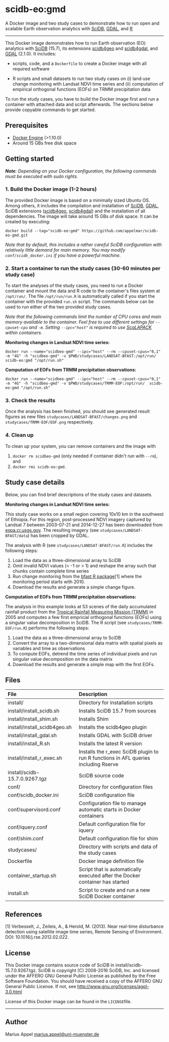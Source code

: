 # scidb-eo:gmd 
A Docker image and two study cases to demonstrate how to run open and scalable Earth observation analytics with [SciDB](http://www.paradigm4.com/), [GDAL](http://gdal.org/), and [R](https://www.r-project.org/)

---

This Docker image demonstrates how to run Earth observation (EO) analytics with [SciDB](http://www.paradigm4.com/) (15.7), its extensions [scidb4geo](https://github.com/appelmar/scidb4geo) and  [scidb4gdal](https://github.com/appelmar/scidb4gdal), and [GDAL](http://gdal.org/) (2.1.0). It includes:

* scripts, code, and a `Dockerfile` to create a Docker image with all required software

* R scripts and small datasets to run two study cases on (i) land use change monitoring with Landsat NDVI time series and (ii) computation of empirical orthogonal functions (EOFs) on TRMM precipitation data

To run the study cases, you have to build the Docker image first and run a container with attached data and script afterwards. The sections below provide copyable commands to get started.  


## Prerequisites
- [Docker Engine](https://www.docker.com/products/docker-engine) (>1.10.0) 
- Around 15 GBs free disk space 



## Getting started

_**Note**: Depending on your Docker configuration, the following commands must be executed with sudo rights._

### 1. Build the Docker image (1-2 hours)

The provided Docker image is based on a minimally sized Ubuntu OS. Among others, it includes the compilation and installation of [SciDB](http://www.paradigm4.com/), [GDAL](http://gdal.org/), SciDB extensions ([scidb4geo](https://github.com/appelmar/scidb4geo),  [scidb4gdal](https://github.com/appelmar/scidb4gdal)) and the installation of all dependencies. The image will take around 15 GBs of disk space. It can be created by executing:

```
docker build --tag="scidb-eo:gmd" https://github.com/appelmar/scidb-eo-gmd.git
``` 

_Note that by default, this includes a rather careful SciDB configuration with relatively little demand for main memory. You may modify `conf/scidb_docker.ini` if you have a powerful machine._


### 2. Start a container to run the study cases (30-60 minutes per study case)

To start the analyses of the study cases, you need to run a Docker container and mount the data and R code to the container's files system at `/opt/run/`. The file `/opt/run/run.R` is automatically called if you start the container with the provided `run.sh` script. The commands below can be used to run either of the two provided study cases.


_Note that the following commands limit the number of CPU cores and main memory available to the container. Feel free to use different settings for `--cpuset-cpu` and `-m`. Setting `--ipc="host"` is required to use [ScaLAPACK](http://www.netlib.org/scalapack) within containers._

**Monitoring changes in Landsat NDVI time series:**

```
docker run --name="scidbeo-gmd" --ipc="host" --rm --cpuset-cpus="0,1" -m "4G" -h "scidbeo-gmd" -v $PWD/studycases/LANDSAT-BFAST:/opt/run/  scidb-eo:gmd "/opt/run.sh"
```


**Computation of EOFs from TRMM precipitation observations:**

```
docker run --name="scidbeo-gmd" --ipc="host" --rm --cpuset-cpus="0,1" -m "4G" -h "scidbeo-gmd" -v $PWD/studycases/TRMM-EOF:/opt/run/  scidb-eo:gmd "/opt/run.sh"
```


### 3. Check the results

Once the analysis has been finished, you should see generated result figures as new files `studycases/LANDSAT-BFAST/changes.png` and `studycases/TRMM-EOF/EOF.png`  respectively.


### 4. Clean up
To clean up your system, you can remove containers and the image with

1. `docker rm scidbeo-gmd` (only needed if container didn't run with `--rm`), and 
2. `docker rmi scidb-eo:gmd`.



	
	
	
## Study case details

Below, you can find brief descriptions of the study cases and datasets. 

**Monitoring changes in Landsat NDVI time series:**

This study case works on a small region covering 10x10 km in the southwest of Ethiopia. For this region, post-processed NDVI imagery captured by Landsat 7 between 2003-07-21 and 2014-12-27 has been downloaded from [espa.cr.usgs.gov](http://espa.cr.usgs.gov/). The resulting imagery (see `studycases/LANDSAT-BFAST/data`) has been cropped by GDAL.   

The analysis with R (see `studycases/LANDSAT-BFAST/run.R`) includes the following steps:

1. Load the data as a three-dimensional array to SciDB
2. Omit invalid NDVI values (< -1 or > 1) and reshape the array such that chunks contain complete time series
3. Run change monitoring from the [bfast R package](http://bfast.r-forge.r-project.org)[1] where the monitoring period starts with 2010.
4. Download the results and generate a simple change figure.


**Computation of EOFs from TRMM precipitation observations:**

The analysis in this example looks at 53 scenes of the daily accumulated rainfall product from the [Tropical Rainfall Measuring Mission (TRMM)](https://mirador.gsfc.nasa.gov/collections/TRMM_3B42_daily__007.shtml) in 2005 and computes a few first empricial orthogonal functions (EOFs) using a singular value decomposition in SciDB. The R script (see `studycases/TRMM-EOF/run.R`) performs the following steps:

1. Load the data as a three-dimensional array to SciDB
2. Convert the array to a two-dimensional data matrix with spatial pixels as variables and time as observations
3. To compute EOFs, detrend the time series of individual pixels and run singular value decomposition on the data matrix
4. Download the results and generate a simple map with the first EOFs.

	
	
	
## Files

| File        | Description           |
| :------------- | :-------------------------------------------------------| 
| install/ | Directory for installation scripts |
| install/install_scidb.sh | Installs SciDB 15.7 from sources |
| install/install_shim.sh | Installs Shim |
| install/install_scidb4geo.sh | Installs the scidb4geo plugin |
| install/install_gdal.sh | Installs GDAL with SciDB driver |
| install/install_R.sh | Installs the latest R version  |
| install/install_r_exec.sh | Installs the r_exec SciDB plugin to run R functions in AFL queries including Rserve |
| install/scidb-15.7.0.9267.tgz| SciDB source code |
| conf/ | Directory for configuration files |
| conf/scidb_docker.ini | SciDB configuration file |
| conf/supervisord.conf | Configuration file to manage automatic starts in Docker containers |
| conf/iquery.conf | Default configuration file for iquery |
| conf/shim.conf | Default configuration file for shim |
| studycases/ | Directory with scripts and data of the study cases |
| Dockerfile | Docker image definition file |
| container_startup.sh | Script that is automatically executed after the Docker container has started  |
| install.sh | Script to create and run a new SciDB Docker container  |


## References
[1] Verbesselt, J., Zeileis, A., & Herold, M. (2013). Near real-time disturbance detection using satellite image time series, Remote Sensing of Environment. DOI: 10.1016/j.rse.2012.02.022. 


## License
This Docker image contains source code of SciDB in install/scidb-15.7.0.9267.tgz. SciDB is copyright (C) 2008-2016 SciDB, Inc. and licensed under the AFFERO GNU General Public License as published by the Free Software Foundation. You should have received a copy of the AFFERO GNU General Public License. If not, see <http://www.gnu.org/licenses/agpl-3.0.html>

License of this Docker image can be found in the `LICENSE`file.

----

## Author

Marius Appel  <marius.appel@uni-muenster.de>
